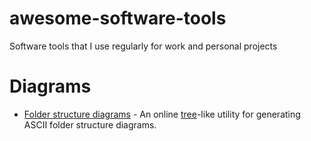 # awesome-software-tools
Software tools that I use regularly for work and personal projects

# Diagrams

- [Folder structure diagrams](https://gitlab.com/nfriend/tree-online) - An online [tree](http://mama.indstate.edu/users/ice/tree/)-like utility for generating ASCII folder structure diagrams.
